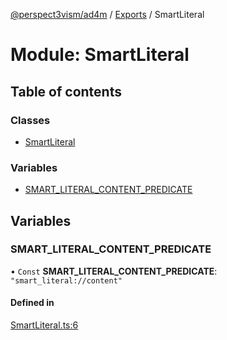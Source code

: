 [@perspect3vism/ad4m](../README.md) / [Exports](../modules.md) / SmartLiteral

# Module: SmartLiteral

## Table of contents

### Classes

- [SmartLiteral](../classes/SmartLiteral.SmartLiteral.md)

### Variables

- [SMART\_LITERAL\_CONTENT\_PREDICATE](SmartLiteral.md#smart_literal_content_predicate)

## Variables

### SMART\_LITERAL\_CONTENT\_PREDICATE

• `Const` **SMART\_LITERAL\_CONTENT\_PREDICATE**: ``"smart_literal://content"``

#### Defined in

[SmartLiteral.ts:6](https://github.com/perspect3vism/ad4m/blob/d9ddd7e2/core/src/SmartLiteral.ts#L6)
